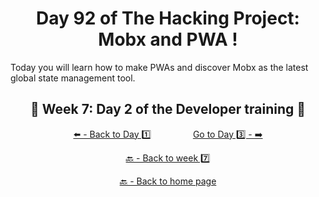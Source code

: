 <h1 align="center">Day 92 of The Hacking Project: Mobx and PWA !</h1>

Today you will learn how to make PWAs and discover Mobx as the latest global state management tool.

<h2 align="center">🎉 Week 7: Day 2 of the Developer training 🎉</h2>

<div align="center">
  
  [⬅️ - Back to Day 1️⃣](https://github.com/BenjaminCharmes/THP_Developer/tree/main/Week_7/Day_1)
  &nbsp;&nbsp;&nbsp;&nbsp;&nbsp;&nbsp;&nbsp;&nbsp;&nbsp;&nbsp;&nbsp;&nbsp;&nbsp;&nbsp;&nbsp;
  [Go to Day 3️⃣ - ➡️](https://github.com/BenjaminCharmes/THP_Developer/tree/main/Week_7/Day_3)

</div>

<div align="center">

  [🔙 - Back to week 7️⃣](https://github.com/BenjaminCharmes/THP_Developer/tree/main/Week_7)

  [🔙 - Back to home page](https://github.com/BenjaminCharmes/THP_Developer)

</div>
